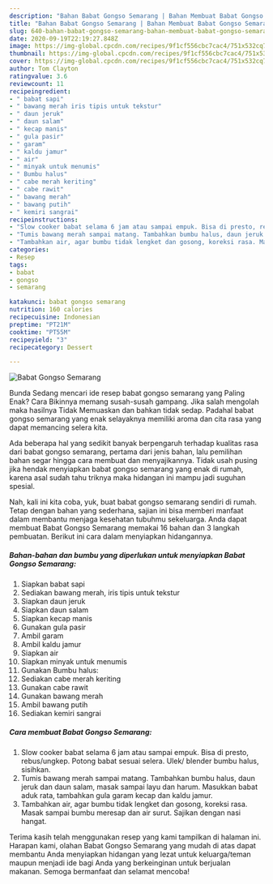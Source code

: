 ```yaml
---
description: "Bahan Babat Gongso Semarang | Bahan Membuat Babat Gongso Semarang Yang Menggugah Selera"
title: "Bahan Babat Gongso Semarang | Bahan Membuat Babat Gongso Semarang Yang Menggugah Selera"
slug: 640-bahan-babat-gongso-semarang-bahan-membuat-babat-gongso-semarang-yang-menggugah-selera
date: 2020-09-19T22:19:27.848Z
image: https://img-global.cpcdn.com/recipes/9f1cf556cbc7cac4/751x532cq70/babat-gongso-semarang-foto-resep-utama.jpg
thumbnail: https://img-global.cpcdn.com/recipes/9f1cf556cbc7cac4/751x532cq70/babat-gongso-semarang-foto-resep-utama.jpg
cover: https://img-global.cpcdn.com/recipes/9f1cf556cbc7cac4/751x532cq70/babat-gongso-semarang-foto-resep-utama.jpg
author: Tom Clayton
ratingvalue: 3.6
reviewcount: 11
recipeingredient:
- " babat sapi"
- " bawang merah iris tipis untuk tekstur"
- " daun jeruk"
- " daun salam"
- " kecap manis"
- " gula pasir"
- " garam"
- " kaldu jamur"
- " air"
- " minyak untuk menumis"
- " Bumbu halus"
- " cabe merah keriting"
- " cabe rawit"
- " bawang merah"
- " bawang putih"
- " kemiri sangrai"
recipeinstructions:
- "Slow cooker babat selama 6 jam atau sampai empuk. Bisa di presto, rebus/ungkep. Potong babat sesuai selera. Ulek/ blender bumbu halus, sisihkan."
- "Tumis bawang merah sampai matang. Tambahkan bumbu halus, daun jeruk dan daun salam, masak sampai layu dan harum. Masukkan babat aduk rata, tambahkan gula garam kecap dan kaldu jamur."
- "Tambahkan air, agar bumbu tidak lengket dan gosong, koreksi rasa. Masak sampai bumbu meresap dan air surut. Sajikan dengan nasi hangat."
categories:
- Resep
tags:
- babat
- gongso
- semarang

katakunci: babat gongso semarang 
nutrition: 160 calories
recipecuisine: Indonesian
preptime: "PT21M"
cooktime: "PT55M"
recipeyield: "3"
recipecategory: Dessert

---
```



![Babat Gongso Semarang](https://img-global.cpcdn.com/recipes/9f1cf556cbc7cac4/751x532cq70/babat-gongso-semarang-foto-resep-utama.jpg)

Bunda Sedang mencari ide resep babat gongso semarang yang Paling Enak? Cara Bikinnya memang susah-susah gampang. Jika salah mengolah maka hasilnya Tidak Memuaskan dan bahkan tidak sedap. Padahal babat gongso semarang yang enak selayaknya memiliki aroma dan cita rasa yang dapat memancing selera kita.



Ada beberapa hal yang sedikit banyak berpengaruh terhadap kualitas rasa dari babat gongso semarang, pertama dari jenis bahan, lalu pemilihan bahan segar hingga cara membuat dan menyajikannya. Tidak usah pusing jika hendak menyiapkan babat gongso semarang yang enak di rumah, karena asal sudah tahu triknya maka hidangan ini mampu jadi suguhan spesial.


Nah, kali ini kita coba, yuk, buat babat gongso semarang sendiri di rumah. Tetap dengan bahan yang sederhana, sajian ini bisa memberi manfaat dalam membantu menjaga kesehatan tubuhmu sekeluarga. Anda dapat membuat Babat Gongso Semarang memakai 16 bahan dan 3 langkah pembuatan. Berikut ini cara dalam menyiapkan hidangannya.

<!--inarticleads1-->

##### Bahan-bahan dan bumbu yang diperlukan untuk menyiapkan Babat Gongso Semarang:

1. Siapkan  babat sapi
1. Sediakan  bawang merah, iris tipis untuk tekstur
1. Siapkan  daun jeruk
1. Siapkan  daun salam
1. Siapkan  kecap manis
1. Gunakan  gula pasir
1. Ambil  garam
1. Ambil  kaldu jamur
1. Siapkan  air
1. Siapkan  minyak untuk menumis
1. Gunakan  Bumbu halus:
1. Sediakan  cabe merah keriting
1. Gunakan  cabe rawit
1. Gunakan  bawang merah
1. Ambil  bawang putih
1. Sediakan  kemiri sangrai




<!--inarticleads2-->

##### Cara membuat Babat Gongso Semarang:

1. Slow cooker babat selama 6 jam atau sampai empuk. Bisa di presto, rebus/ungkep. Potong babat sesuai selera. Ulek/ blender bumbu halus, sisihkan.
1. Tumis bawang merah sampai matang. Tambahkan bumbu halus, daun jeruk dan daun salam, masak sampai layu dan harum. Masukkan babat aduk rata, tambahkan gula garam kecap dan kaldu jamur.
1. Tambahkan air, agar bumbu tidak lengket dan gosong, koreksi rasa. Masak sampai bumbu meresap dan air surut. Sajikan dengan nasi hangat.




Terima kasih telah menggunakan resep yang kami tampilkan di halaman ini. Harapan kami, olahan Babat Gongso Semarang yang mudah di atas dapat membantu Anda menyiapkan hidangan yang lezat untuk keluarga/teman maupun menjadi ide bagi Anda yang berkeinginan untuk berjualan makanan. Semoga bermanfaat dan selamat mencoba!
